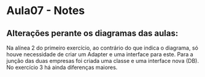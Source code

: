 # Aula07 - Notes

## Alterações perante os diagramas das aulas: 
Na alínea 2 do primeiro exercício, ao contrário do que indica o diagrama, só houve necessidade de criar um Adapter e uma interface para este.
Para a junção das duas empresas foi criada uma classe e uma interface nova (DB).
No exercício 3 há ainda diferenças maiores.
